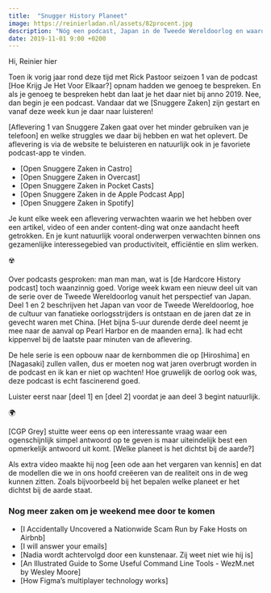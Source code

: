 ```yaml
---
title:  "Snugger History Planeet"
image: https://reinierladan.nl/assets/82procent.jpg
description: "Nóg een podcast, Japan in de Tweede Wereldoorlog en waarom de dichtsbijzijnde planeet nog niet zo makkelijk te bepalen is."
date: 2019-11-01 9:00 +0200
---
```


Hi, Reinier hier

Toen ik vorig jaar rond deze tijd met Rick Pastoor seizoen 1 van de podcast [Hoe Krijg Je Het Voor Elkaar?] opnam hadden we genoeg te bespreken. En als je genoeg te bespreken hebt dan laat je het daar niet bij anno 2019. Nee, dan begin je een podcast. Vandaar dat we [Snuggere Zaken] zijn gestart en vanaf deze week kun je daar naar luisteren!

[Aflevering 1 van Snuggere Zaken gaat over het minder gebruiken van je telefoon] en welke struggles we daar bij hebben en wat het oplevert. De aflevering is via de website te beluisteren en natuurlijk ook in je favoriete podcast-app te vinden.

- [Open Snuggere Zaken in Castro]
- [Open Snuggere Zaken in Overcast]
- [Open Snuggere Zaken in Pocket Casts]
- [Open Snuggere Zaken in de Apple Podcast App]
- [Open Snuggere Zaken in Spotify]

Je kunt elke week een aflevering verwachten waarin we het hebben over een artikel, video of een ander content-ding wat onze aandacht heeft getrokken. En je kunt natuurlijk vooral onderwerpen verwachten binnen ons gezamenlijke interessegebied van productiviteit, efficiëntie en slim werken.

☢️

Over podcasts gesproken: man man man, wat is [de Hardcore History podcast] toch waanzinnig goed. Vorige week kwam een nieuw deel uit van de serie over de Tweede Wereldoorlog vanuit het perspectief van Japan. Deel 1 en 2 beschrijven het Japan van voor de Tweede Wereldoorlog, hoe de cultuur van fanatieke oorlogsstrijders is ontstaan en de jaren dat ze in gevecht waren met China. [Het bijna 5-uur durende derde deel neemt je mee naar de aanval op Pearl Harbor en de maanden erna]. Ik had echt kippenvel bij de laatste paar minuten van de aflevering.

De hele serie is een opbouw naar de kernbommen die op [Hiroshima] en [Nagasaki] zullen vallen, dus er moeten nog wat jaren overbrugt worden in de podcast en ik kan er niet op wachten! Hoe gruwelijk de oorlog ook was, deze podcast is echt fascinerend goed.

Luister eerst naar [deel 1] en [deel 2] voordat je aan deel 3 begint natuurlijk.

🌍

[CGP Grey] stuitte weer eens op een interessante vraag waar een ogenschijnlijk simpel antwoord op te geven is maar uiteindelijk best een opmerkelijk antwoord uit komt. [Welke planeet is het dichtst bij de aarde?]

Als extra video maakte hij nog [een ode aan het vergaren van kennis] en dat de modellen die we in ons hoofd creëeren van de realiteit ons in de weg kunnen zitten. Zoals bijvoorbeeld bij het bepalen welke planeet er het dichtst bij de aarde staat.

### Nog meer zaken om je weekend mee door te komen

- [I Accidentally Uncovered a Nationwide Scam Run by Fake Hosts on Airbnb]
- [I will answer your emails]
- [Nadia wordt achtervolgd door een kunstenaar. Zij weet niet wie hij is]
- [An Illustrated Guide to Some Useful Command Line Tools - WezM.net by Wesley Moore]
- [How Figma’s multiplayer technology works]
